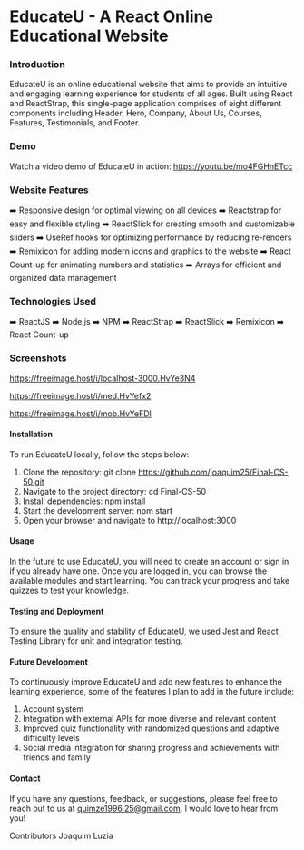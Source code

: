 # EducateU - A React Online Educational Website
### Introduction
EducateU is an online educational website that aims to provide an intuitive and engaging learning experience for students of all ages. Built using React and ReactStrap, this single-page application comprises of eight different components including Header, Hero, Company, About Us, Courses, Features, Testimonials, and Footer.

### Demo
Watch a video demo of EducateU in action: https://youtu.be/mo4FGHnETcc

### Website Features
:arrow_right: Responsive design for optimal viewing on all devices
:arrow_right: Reactstrap for easy and flexible styling
:arrow_right: ReactSlick for creating smooth and customizable sliders
:arrow_right: UseRef hooks for optimizing performance by reducing re-renders
:arrow_right: Remixicon for adding modern icons and graphics to the website
:arrow_right: React Count-up for animating numbers and statistics
:arrow_right: Arrays for efficient and organized data management

### Technologies Used
:arrow_right: ReactJS
:arrow_right: Node.js
:arrow_right: NPM
:arrow_right: ReactStrap
:arrow_right: ReactSlick
:arrow_right: Remixicon
:arrow_right: React Count-up

### Screenshots
https://freeimage.host/i/localhost-3000.HvYe3N4

https://freeimage.host/i/med.HvYefx2

https://freeimage.host/i/mob.HvYeFDl

#### Installation
To run EducateU locally, follow the steps below:

1. Clone the repository: git clone https://github.com/joaquim25/Final-CS-50.git
2. Navigate to the project directory: cd Final-CS-50
3. Install dependencies: npm install
4. Start the development server: npm start
5. Open your browser and navigate to http://localhost:3000

#### Usage
In the future to use EducateU, you will need to create an account or sign in if you already have one. Once you are logged in, you can browse the available modules and start learning. You can track your progress and take quizzes to test your knowledge.

#### Testing and Deployment
To ensure the quality and stability of EducateU, we used Jest and React Testing Library for unit and integration testing.

#### Future Development
To continuously improve EducateU and add new features to enhance the learning experience, some of the features I plan to add in the future include:

1. Account system
2. Integration with external APIs for more diverse and relevant content
3. Improved quiz functionality with randomized questions and adaptive difficulty levels
4. Social media integration for sharing progress and achievements with friends and family

#### Contact
If you have any questions, feedback, or suggestions, please feel free to reach out to us at quimze1996.25@gmail.com. I would love to hear from you!

Contributors
Joaquim Luzia
